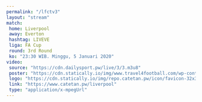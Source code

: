 ```yaml
---
permalink: "/lfctv3"
layout: "stream"
match:
 home: Liverpool
 away: Everton
 hashtag: LIVEVE
 liga: FA Cup
 round: 3rd Round
 ko: "23:30 WIB. Minggu, 5 Januari 2020"
video:
 source: "https://cdn.dailysport.pw/live/3/3.m3u8"
 poster: "https://cdn.statically.io/img/www.travel4football.com/wp-content/uploads/sites/2/2019/09/Skjermbilde-2019-09-06-kl.-10.59.08.png?w=720&format=webp"
 logo: "https://cdn.statically.io/img/repo.catetan.pw/icon/favicon-32x32.png"
 link: "https://www.catetan.pw/liverpool"
 type: "application/x-mpegUrl"
---
```

